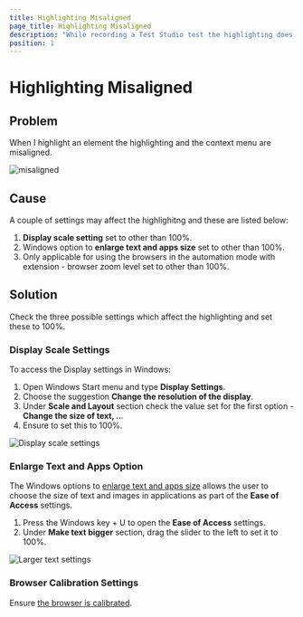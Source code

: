 ```yaml
---
title: Highlighting Misaligned
page_title: Highlighting Misaligned
description: "While recording a Test Studio test the highlighting does not hover the correct elements. Highlighting is not aligned correctly. Highlight element issues. Highlight element is misaligned."
position: 1
---
```

# Highlighting Misaligned

## Problem

When I highlight an element the highlighting and the context menu are misaligned.

![misaligned][1]

## Cause

A couple of settings may affect the highlighitng and these are listed below:

1. __Display scale setting__ set to other than 100%.
2. Windows option to __enlarge text and apps size__ set to other than 100%.
3. Only applicable for using the browsers in the automation mode with extension - browser zoom level set to other than 100%.

## Solution

Check the three possible settings which affect the highlighting and set these to 100%. 

### Display Scale Settings 

To access the Display settings in Windows: 

1. Open Windows Start menu and type __Display Settings__. 
2. Choose the suggestion __Change the resolution of the display__. 
3. Under __Scale and Layout__ section check the value set for the first option - __Change the size of text, ..__. 
4. Ensure to set this to 100%. 

![Display scale settings][2]

### Enlarge Text and Apps Option 

The Windows options to <a href="https://support.microsoft.com/en-us/windows/make-text-and-apps-bigger-c3095a80-6edd-4779-9282-623c4d721d64" target="_blank">enlarge text and apps size</a> allows the user to choose the size of text and images in applications as part of the __Ease of Access__ settings. 

1. Press the Windows key + U to open the __Ease of Access__ settings. 
2. Under __Make text bigger__ section, drag the slider to the left to set it to 100%.

![Larger text settings][3]

### Browser Calibration Settings

Ensure <a href="/features/project-settings/browsers" target="_blank">the browser is calibrated</a>. 


[1]: /img/troubleshooting-guide/recording-problems-tg/highlighting-misaligned/fig1.png
[2]: /img/troubleshooting-guide/recording-problems-tg/highlighting-misaligned/fig2.png
[3]: /img/troubleshooting-guide/recording-problems-tg/highlighting-misaligned/fig3.png

